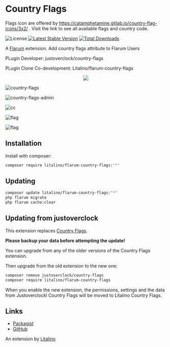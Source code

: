 # Country Flags

Flags icon are offered by https://catamphetamine.gitlab.io/country-flag-icons/3x2/ . Visit the link to see all available flags and country code.

![License](https://img.shields.io/badge/license-MIT-blue.svg) [![Latest Stable Version](https://img.shields.io/packagist/v/litalino/flarum-country-flags.svg)](https://packagist.org/packages/litalino/flarum-country-flags) [![Total Downloads](https://img.shields.io/packagist/dt/litalino/flarum-country-flags.svg)](https://packagist.org/packages/litalino/flarum-country-flags)

A [Flarum](http://flarum.org) extension. Add country flags attribute to Flarum Users

PLugin Developer: justoverclock/country-flags

PLugin Clone Co-development: Litalino/flarum-country-flags

<p align="center">
 <img src="[http://some_place.com/image.png](https://github.com/Litalino/flarum-country-flags/assets/99712477/6752636f-14b4-4e7e-990e-e6cf0cf3a027)" />
</p>
  
![country-flags](https://github.com/Litalino/flarum-country-flags/assets/99712477/6752636f-14b4-4e7e-990e-e6cf0cf3a027)

![country-flags-admin](https://github.com/Litalino/flarum-country-flags/assets/99712477/d6298ff5-a048-48bc-a871-dd9c46d91cbe)


![cc](https://user-images.githubusercontent.com/79002016/151670456-09b24cfd-c568-4f63-ad61-555e2b6e8cad.png)


![flag](https://i.ibb.co/PWy3gGy/sdf.png)

![flag](https://i.ibb.co/xDDNzBv/2222.png)



## Installation

Install with composer:

```sh
composer require litalino/flarum-country-flags:"*"
```

## Updating

```sh
composer update litalino/flarum-country-flags:"*"
php flarum migrate
php flarum cache:clear
```

## Updating from justoverclock

This extension replaces [Country Flags](https://github.com/justoverclockl/country-flags).

**Please backup your data before attempting the update!**

You can upgrade from any of the older versions of the Country Flags extension.

Then upgrade from the old extension to the new one:

```sh
composer remove justoverclock/country-flags
composer require litalino/flarum-country-flags
```

When you enable the new extension, the permissions, settings and the data from Justoverclockl Country Flags will be moved to Litalino Country Flags.

## Links

- [Packagist](https://packagist.org/packages/litalino/flarum-country-flags)
- [GitHub](https://github.com/litalino/flarum-country-flags)

An extension by [Litalino](https://khatvongsong.vn)
